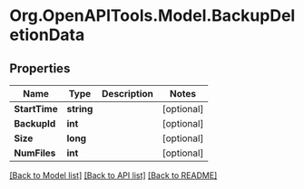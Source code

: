 # Org.OpenAPITools.Model.BackupDeletionData

## Properties

Name | Type | Description | Notes
------------ | ------------- | ------------- | -------------
**StartTime** | **string** |  | [optional] 
**BackupId** | **int** |  | [optional] 
**Size** | **long** |  | [optional] 
**NumFiles** | **int** |  | [optional] 

[[Back to Model list]](../../README.md#documentation-for-models) [[Back to API list]](../../README.md#documentation-for-api-endpoints) [[Back to README]](../../README.md)

